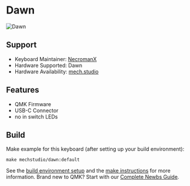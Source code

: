 # Dawn

![Dawn](https://storage.googleapis.com/mechstudio-media/images/IMG_1087.2e16d0ba.fill-1850x850.jpg)

## Support
* Keyboard Maintainer: [NecromanX](https://github.com/dejaeghered)
* Hardware Supported: Dawn
* Hardware Availability: [mech.studio](https://mech.studio/projects/dawn/)

## Features
- QMK Firmware
- USB-C Connector
- no in switch LEDs

## Build
Make example for this keyboard (after setting up your build environment):

    make mechstudio/dawn:default

See the [build environment setup](https://docs.qmk.fm/#/getting_started_build_tools) and the [make instructions](https://docs.qmk.fm/#/getting_started_make_guide) for more information. Brand new to QMK? Start with our [Complete Newbs Guide](https://docs.qmk.fm/#/newbs).
